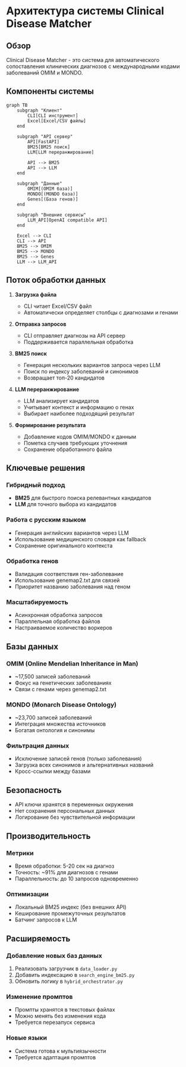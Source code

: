 # Архитектура системы Clinical Disease Matcher

## Обзор

Clinical Disease Matcher - это система для автоматического сопоставления клинических диагнозов с международными кодами заболеваний OMIM и MONDO.

## Компоненты системы

```mermaid
graph TB
    subgraph "Клиент"
        CLI[CLI инструмент]
        Excel[Excel/CSV файлы]
    end
    
    subgraph "API сервер"
        API[FastAPI]
        BM25[BM25 поиск]
        LLM[LLM переранжирование]
        
        API --> BM25
        API --> LLM
    end
    
    subgraph "Данные"
        OMIM[(OMIM база)]
        MONDO[(MONDO база)]
        Genes[(База генов)]
    end
    
    subgraph "Внешние сервисы"
        LLM_API[OpenAI compatible API]
    end
    
    Excel --> CLI
    CLI --> API
    BM25 --> OMIM
    BM25 --> MONDO
    BM25 --> Genes
    LLM --> LLM_API
```

## Поток обработки данных

1. **Загрузка файла**
   - CLI читает Excel/CSV файл
   - Автоматически определяет столбцы с диагнозами и генами

2. **Отправка запросов**
   - CLI отправляет диагнозы на API сервер
   - Поддерживается параллельная обработка

3. **BM25 поиск**
   - Генерация нескольких вариантов запроса через LLM
   - Поиск по индексу заболеваний и синонимов
   - Возвращает топ-20 кандидатов

4. **LLM переранжирование**
   - LLM анализирует кандидатов
   - Учитывает контекст и информацию о генах
   - Выбирает наиболее подходящий результат

5. **Формирование результата**
   - Добавление кодов OMIM/MONDO к данным
   - Пометка случаев требующих уточнения
   - Сохранение обработанного файла

## Ключевые решения

### Гибридный подход
- **BM25** для быстрого поиска релевантных кандидатов
- **LLM** для точного выбора из кандидатов

### Работа с русским языком
- Генерация английских вариантов через LLM
- Использование медицинского словаря как fallback
- Сохранение оригинального контекста

### Обработка генов
- Валидация соответствия ген-заболевание
- Использование genemap2.txt для связей
- Приоритет названию заболевания над геном

### Масштабируемость
- Асинхронная обработка запросов
- Параллельная обработка файлов
- Настраиваемое количество воркеров

## Базы данных

### OMIM (Online Mendelian Inheritance in Man)
- ~17,500 записей заболеваний
- Фокус на генетических заболеваниях
- Связи с генами через genemap2.txt

### MONDO (Monarch Disease Ontology)
- ~23,700 записей заболеваний
- Интеграция множества источников
- Богатая онтология и синонимы

### Фильтрация данных
- Исключение записей генов (только заболевания)
- Загрузка всех синонимов и альтернативных названий
- Кросс-ссылки между базами

## Безопасность

- API ключи хранятся в переменных окружения
- Нет сохранения персональных данных
- Логирование без чувствительной информации

## Производительность

### Метрики
- Время обработки: 5-20 сек на диагноз
- Точность: ~91% для диагнозов с генами
- Параллельность: до 10 запросов одновременно

### Оптимизации
- Локальный BM25 индекс (без внешних API)
- Кеширование промежуточных результатов
- Батчинг запросов к LLM

## Расширяемость

### Добавление новых баз данных
1. Реализовать загрузчик в `data_loader.py`
2. Добавить индексацию в `search_engine_bm25.py`
3. Обновить логику в `hybrid_orchestrator.py`

### Изменение промптов
- Промпты хранятся в текстовых файлах
- Можно менять без изменения кода
- Требуется перезапуск сервиса

### Новые языки
- Система готова к мультиязычности
- Требуется адаптация промптов